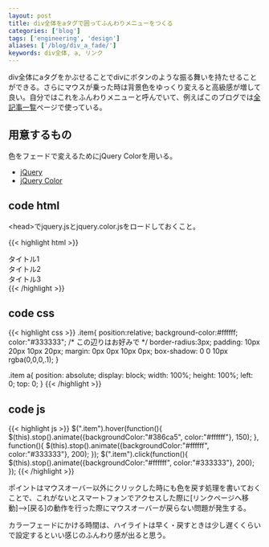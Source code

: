 ```yaml
---
layout: post
title: div全体をaタグで囲ってふんわりメニューをつくる
categories: ['blog']
tags: ['engineering', 'design']
aliases: ['/blog/div_a_fade/']
keywords: div全体, a, リンク
---
```


div全体にaタグをかぶせることでdivにボタンのような振る舞いを持たせることができる。さらにマウスが乗った時は背景色をゆっくり変えると高級感が増して良い。自分ではこれをふんわりメニューと呼んでいて、例えばこのブログでは[全記事一覧](/jp/posts/)ページで使っている。

## 用意するもの

色をフェードで変えるためにjQuery Colorを用いる。

* [jQuery](http://jquery.com/)
* [jQuery Color](https://github.com/jquery/jquery-color/)

## <span class="lsf">code</span> html

&lt;head&gt;でjquery.jsとjquery.color.jsをロードしておくこと。

{{< highlight html >}}
<div class="item"><a href="#"></a>タイトル1</div>
<div class="item"><a href="#"></a>タイトル2</div>
<div class="item"><a href="#"></a>タイトル3</div>
{{< /highlight >}}

## <span class="lsf">code</span> css

{{< highlight css >}}
.item{
  position:relative;
  background-color:#ffffff;
  color:"#333333";
  /* この辺りはお好みで */
  border-radius:3px;
  padding: 10px 20px 10px 20px;
  margin: 0px 0px 10px 0px;
  box-shadow: 0 0 10px rgba(0,0,0,.1);
}

.item a{
  position: absolute;
  display: block;
  width: 100%;
  height: 100%;
  left: 0;
  top: 0;
}
{{< /highlight >}}

## <span class="lsf">code</span> js

{{< highlight js >}}
$(".item").hover(function(){
  $(this).stop().animate({backgroundColor:"#386ca5", color:"#ffffff"}, 150);
}, function(){
  $(this).stop().animate({backgroundColor:"#ffffff", color:"#333333"}, 200);
});
$(".item").click(function(){
  $(this).stop().animate({backgroundColor:"#ffffff", color:"#333333"}, 200);
});
{{< /highlight >}}

ポイントはマウスオーバー以外にクリックした時にも色を戻す処理を書いておくことで、これがないとスマートフォンでアクセスした際に[リンクページへ移動]-->[戻る]の動作を行った際にマウスオーバーが戻らない問題が発生する。

カラーフェードにかける時間は、ハイライトは早く・戻すときは少し遅くくらいで設定するといい感じのふんわり感が出ると思う。
